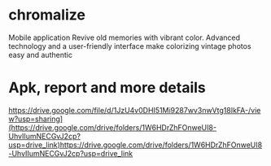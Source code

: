 # chromalize

Mobile application Revive old memories with vibrant color. Advanced technology and a user-friendly interface make colorizing vintage photos easy and authentic

# Apk, report and more details

https://drive.google.com/file/d/1JzU4v0DHI51Mi9287wv3nwVtg18IkFA-/view?usp=sharing](https://drive.google.com/drive/folders/1W6HDrZhFOnweUI8-UhvIIumNECGvJ2cp?usp=drive_link)https://drive.google.com/drive/folders/1W6HDrZhFOnweUI8-UhvIIumNECGvJ2cp?usp=drive_link
